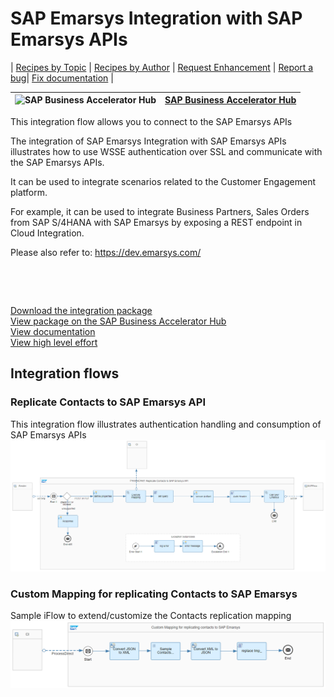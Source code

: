 # SAP Emarsys Integration with SAP Emarsys APIs 

\| [Recipes by Topic](../../readme.md ) \| [Recipes by Author](../../author.md ) \| [Request Enhancement](https://github.com/SAP-samples/cloud-integration-flow/issues/new?assignees=&labels=Recipe%20Fix,enhancement&template=recipe-request.md&title=Improve%20SAP%20Emarsys%20Integration%20with%20SAP%20Emarsys%20APIs) \| [Report a bug](https://github.com/SAP-samples/cloud-integration-flow/issues/new?assignees=&labels=Recipe%20Fix,bug&template=bug_report.md&title=Issue%20with%20SAP%20Emarsys%20Integration%20with%20SAP%20Emarsys%20APIs)\| [Fix documentation](https://github.com/SAP-samples/cloud-integration-flow/issues/new?assignees=&labels=Recipe%20Fix,documentation&template=bug_report.md&title=Docu%20fix%20SAP%20Emarsys%20Integration%20with%20SAP%20Emarsys%20APIs) \| 

 ![SAP Business Accelerator Hub](https://github.com/SAPAPIBusinessHub.png?size=50 ) | [SAP Business Accelerator Hub](https://api.sap.com/allcommunity) | 
 ----|----| 

This integration flow allows you to connect to the SAP Emarsys APIs

<p>The integration of SAP Emarsys Integration with SAP Emarsys APIs illustrates how to use WSSE authentication over SSL and communicate with the SAP Emarsys APIs.</p>
<p>It can be used to integrate scenarios related to&nbsp;the Customer Engagement platform.</p>
<p>For example, it can be used to integrate Business Partners, Sales Orders from SAP S/4HANA with SAP Emarsys by exposing a REST endpoint in Cloud Integration.</p>
<p>Please also refer to: <a href="https://dev.emarsys.com/" rel="nofollow">https://dev.emarsys.com/</a></p>
<p>&nbsp;</p>
<p>&nbsp;</p>

[Download the integration package](SAPEmarsysIntegration.zip)\
[View package on the SAP Business Accelerator Hub](https://api.sap.com/package/SAPEmarsysIntegration)\
[View documentation](EmarsysStarterPack_SampleIntegrationforContactsReplication.pdf)\
[View high level effort](effort.md)
## Integration flows
### Replicate Contacts to SAP Emarsys API 
This integration flow illustrates authentication handling and consumption of SAP Emarsys APIs \
 ![input-image](Replicate_Contacts_to_SAP_Emarsys_API.png)
### Custom Mapping for replicating Contacts to SAP Emarsys 
Sample iFlow to extend/customize the Contacts replication mapping \
 ![input-image](Custom_Mapping_for_replicating_Contacts_to_SAP_Emarsys.png)
